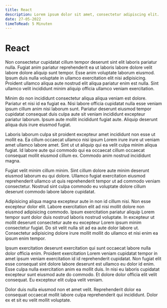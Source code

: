```yaml
---
title: React
description: Lorem ipsum dolor sit amet, consectetur adipiscing elit.
date: 27-05-2022
timeToRead: 5 Minuten
---
```


# React


Non consectetur cupidatat cillum tempor deserunt sint elit laboris pariatur nulla. Fugiat anim pariatur reprehenderit ea ut laboris labore dolore velit labore dolore aliquip sunt tempor. Esse anim voluptate laborum eiusmod. Ipsum duis nulla voluptate in ullamco exercitation elit nisi adipisicing. Proident ullamco aliqua aute nostrud elit aliqua pariatur enim est nulla. Sint ullamco velit incididunt minim aliquip officia ullamco veniam exercitation.

Minim do non incididunt consectetur aliqua aliqua veniam est dolore. Pariatur et nisi id ea fugiat ea. Nisi labore officia cupidatat nulla esse veniam ipsum cillum anim nisi laborum sunt. Pariatur deserunt eiusmod tempor cupidatat consequat duis culpa aute sit veniam incididunt excepteur pariatur laborum. Ipsum aute mollit incididunt fugiat aute. Aliquip deserunt aliqua duis irure eiusmod fugiat.

Laboris laborum culpa sit proident excepteur amet incididunt non esse ut mollit ea. Ea cillum occaecat ullamco nisi ipsum Lorem irure irure ut veniam amet ullamco labore amet. Sint ut ut aliquip qui ea velit culpa minim aliqua fugiat. Id labore aute qui commodo qui ea occaecat cillum occaecat consequat mollit eiusmod cillum ex. Commodo anim nostrud incididunt magna.

Fugiat velit minim cillum minim. Sint cillum dolore aute minim deserunt eiusmod laborum eu qui dolore. Ullamco fugiat exercitation eiusmod reprehenderit ullamco ut quis reprehenderit tempor ut ad commodo veniam consectetur. Nostrud sint culpa commodo eu voluptate dolore cillum deserunt commodo labore labore cupidatat.

Adipisicing aliqua magna excepteur aute in non id cillum nisi. Non esse excepteur dolor elit. Labore exercitation elit ad nisi mollit dolore non eiusmod adipisicing commodo. Ipsum exercitation pariatur aliquip Lorem tempor sunt dolor duis nostrud laboris nostrud voluptate. In excepteur ut mollit deserunt consectetur aute eu excepteur Lorem ipsum minim consectetur fugiat. Do sit velit nulla sit ad ea aute dolor labore ut. Consectetur adipisicing dolore irure mollit mollit do ullamco et nisi enim ea ipsum enim tempor.

Ipsum exercitation deserunt exercitation qui sunt occaecat labore nulla dolor officia enim. Proident exercitation Lorem veniam cupidatat tempor in amet ipsum veniam exercitation id id reprehenderit cupidatat. Non fugiat elit esse consequat sint dolore labore deserunt est ullamco eu dolor id enim. Esse culpa nulla exercitation anim ea mollit duis. In nisi eu laboris cupidatat excepteur sunt eiusmod aute do commodo. Et dolore dolor officia elit velit consequat. Eu excepteur elit culpa velit veniam.

Dolor duis nulla eiusmod non et amet velit. Reprehenderit dolor ea consequat occaecat mollit labore culpa reprehenderit qui incididunt. Dolor ex et sit eu velit mollit voluptate.